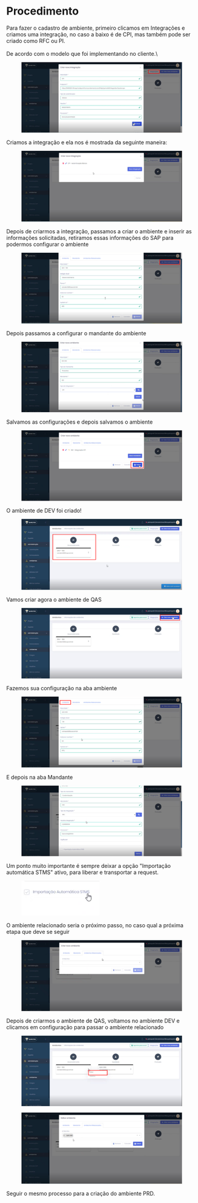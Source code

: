 # Procedimento

Para fazer o cadastro de ambiente, primeiro clicamos em Integrações e criamos uma integração, no caso a baixo é de CPI, mas também pode ser criado como RFC ou PI.\
\
De acordo com o modelo que foi implementando no cliente.\


<figure><img src="../.gitbook/assets/image (105).png" alt=""><figcaption></figcaption></figure>

Criamos a integração e ela nos é mostrada da seguinte maneira:

<figure><img src="../.gitbook/assets/image (107).png" alt=""><figcaption></figcaption></figure>

Depois de criarmos a integração, passamos a criar o ambiente e inserir as informações solicitadas, retiramos essas informações do SAP para podermos configurar o ambiente

<figure><img src="../.gitbook/assets/image (109).png" alt=""><figcaption></figcaption></figure>

Depois passamos a configurar o mandante do ambiente

<figure><img src="../.gitbook/assets/image (111).png" alt=""><figcaption></figcaption></figure>

Salvamos as configurações e depois salvamos o ambiente

<figure><img src="../.gitbook/assets/image (112).png" alt=""><figcaption></figcaption></figure>

O ambiente de DEV foi criado!

<figure><img src="../.gitbook/assets/image (113).png" alt=""><figcaption></figcaption></figure>

Vamos criar agora o ambiente de QAS

<figure><img src="../.gitbook/assets/image (114).png" alt=""><figcaption></figcaption></figure>

Fazemos sua configuração na aba ambiente&#x20;

<figure><img src="../.gitbook/assets/image (115).png" alt=""><figcaption></figcaption></figure>

E depois na aba Mandante

<figure><img src="../.gitbook/assets/image (116).png" alt=""><figcaption></figcaption></figure>

Um ponto muito importante é sempre deixar a opção "Importação automática STMS" ativo, para liberar e transportar a request.

<figure><img src="../.gitbook/assets/image (118).png" alt=""><figcaption></figcaption></figure>

O ambiente relacionado seria o próximo passo, no caso qual a próxima etapa que deve se seguir

<figure><img src="../.gitbook/assets/image (119).png" alt=""><figcaption></figcaption></figure>

Depois de criarmos o ambiente de QAS, voltamos no ambiente DEV e clicamos em configuração para passar o ambiente relacionado

<figure><img src="../.gitbook/assets/image (120).png" alt=""><figcaption></figcaption></figure>

<figure><img src="../.gitbook/assets/image (121).png" alt=""><figcaption></figcaption></figure>

Seguir o mesmo processo para a criação do ambiente PRD.
